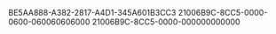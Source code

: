 BE5AA888-A382-2817-A4D1-345A601B3CC3
21006B9C-8CC5-0000-0600-060060606000
21006B9C-8CC5-0000-000000000000
